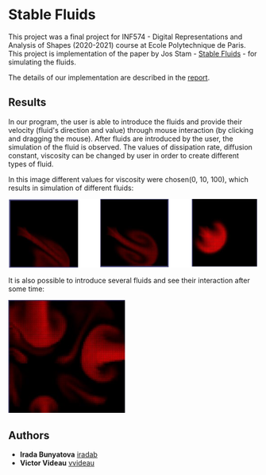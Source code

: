 # Stable Fluids

This project was a final project for INF574 - Digital Representations and Analysis of Shapes (2020-2021) course at Ecole Polytechnique de Paris. This project is implementation of the paper by Jos Stam - [Stable Fluids](https://d2f99xq7vri1nk.cloudfront.net/legacy_app_files/pdf/ns.pdf) - for simulating the fluids. 

The details of our implementation are described in the [report](https://github.com/iradab/Stable-Fluids/blob/main/Final_Report.pdf). 

## Results

In our program, the user is able to introduce the fluids and provide their velocity (fluid's direction and value) through
mouse interaction (by clicking and dragging the mouse). After fluids are introduced by the user, the simulation of the fluid is observed. 
The values of dissipation rate, diffusion constant, 
viscosity can be changed by user in order to create different types of fluid.

In this image different values for viscosity were chosen(0, 10, 100), which results in simulation of different fluids:


![alt text](https://github.com/iradab/Stable-Fluids/blob/main/viscosity%20test.png)




It is also possible to introduce several fluids and see their interaction after some time:

<img src="several_fluids.png" width="235">


## Authors

* **Irada Bunyatova**     [iradab](https://github.com/iradab)
* **Victor Videau**       [vvideau](https://github.com/vvideau)
